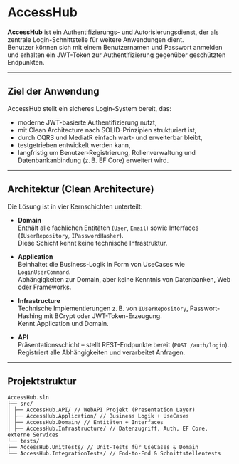 # AccessHub

**AccessHub** ist ein Authentifizierungs- und Autorisierungsdienst, der als zentrale Login-Schnittstelle für weitere Anwendungen dient.  
Benutzer können sich mit einem Benutzernamen und Passwort anmelden und erhalten ein JWT-Token zur Authentifizierung gegenüber geschützten Endpunkten.

---

## Ziel der Anwendung

AccessHub stellt ein sicheres Login-System bereit, das:
- moderne JWT-basierte Authentifizierung nutzt,
- mit Clean Architecture nach SOLID-Prinzipien strukturiert ist,
- durch CQRS und MediatR einfach wart- und erweiterbar bleibt,
- testgetrieben entwickelt werden kann,
- langfristig um Benutzer-Registrierung, Rollenverwaltung und Datenbankanbindung (z. B. EF Core) erweitert wird.

---

## Architektur (Clean Architecture)

Die Lösung ist in vier Kernschichten unterteilt:

- **Domain**  
  Enthält alle fachlichen Entitäten (`User`, `Email`) sowie Interfaces (`IUserRepository`, `IPasswordHasher`).  
  Diese Schicht kennt keine technische Infrastruktur.

- **Application**  
  Beinhaltet die Business-Logik in Form von UseCases wie `LoginUserCommand`.  
  Abhängigkeiten zur Domain, aber keine Kenntnis von Datenbanken, Web oder Frameworks.

- **Infrastructure**  
  Technische Implementierungen z. B. von `IUserRepository`, Passwort-Hashing mit BCrypt oder JWT-Token-Erzeugung.  
  Kennt Application und Domain.

- **API**  
  Präsentationsschicht – stellt REST-Endpunkte bereit (`POST /auth/login`).  
  Registriert alle Abhängigkeiten und verarbeitet Anfragen.

---

## Projektstruktur

```
AccessHub.sln
├── src/
│ ├── AccessHub.API/ // WebAPI Projekt (Presentation Layer)
│ ├── AccessHub.Application/ // Business Logik + UseCases
│ ├── AccessHub.Domain/ // Entitäten + Interfaces
│ ├── AccessHub.Infrastructure/ // Datenzugriff, Auth, EF Core, externe Services
└── tests/
├── AccessHub.UnitTests/ // Unit-Tests für UseCases & Domain
└── AccessHub.IntegrationTests/ // End-to-End & Schnittstellentests
```

